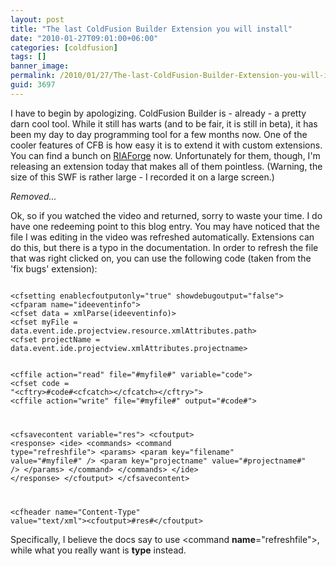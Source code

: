 ```yaml
---
layout: post
title: "The last ColdFusion Builder Extension you will install"
date: "2010-01-27T09:01:00+06:00"
categories: [coldfusion]
tags: []
banner_image: 
permalink: /2010/01/27/The-last-ColdFusion-Builder-Extension-you-will-install
guid: 3697
---
```


I have to begin by apologizing. ColdFusion Builder is - already - a pretty darn cool tool. While it still has warts (and to be fair, it is still in beta), it has been my day to day programming tool for a few months now. One of the cooler features of CFB is how easy it is to extend it with custom extensions. You can find a bunch on <a href="http://www.riaforge.org/index.cfm?event=page.category&id=14">RIAForge</a> now. Unfortunately for them, though, I'm releasing an extension today that makes all of them pointless. (Warning, the size of this SWF is rather large - I recorded it on a large screen.)
<!--more-->

<i>Removed...</i>

<p>
Ok, so if you watched the video and returned, sorry to waste your time. I do have one redeeming point to this blog entry. You may have noticed that the file I was editing in the video was refreshed automatically. Extensions can do this, but there is a typo in the documentation. In order to refresh the file that was right clicked on, you can use the following code (taken from the 'fix bugs' extension):
<p>
<code>
&lt;cfsetting enablecfoutputonly="true" showdebugoutput="false"&gt;
&lt;cfparam name="ideeventinfo"&gt;
&lt;cfset data = xmlParse(ideeventinfo)&gt;
&lt;cfset myFile = data.event.ide.projectview.resource.xmlAttributes.path&gt;
&lt;cfset projectName = data.event.ide.projectview.xmlAttributes.projectname&gt;

&lt;cffile action="read" file="#myfile#" variable="code"&gt;
&lt;cfset code = "&lt;cftry&gt;#code#&lt;cfcatch&gt;&lt;/cfcatch&gt;&lt;/cftry&gt;"&gt;
&lt;cffile action="write" file="#myfile#" output="#code#"&gt;

&lt;cfsavecontent variable="res"&gt;
&lt;cfoutput&gt;
&lt;response&gt;
&lt;ide&gt;
&lt;commands&gt; 
&lt;command type="refreshfile"&gt;
&lt;params&gt;
&lt;param key="filename" value="#myfile#" /&gt;
&lt;param key="projectname" value="#projectname#" /&gt;
&lt;/params&gt; 
&lt;/command&gt;
&lt;/commands&gt;
&lt;/ide&gt;
&lt;/response&gt;
&lt;/cfoutput&gt;
&lt;/cfsavecontent&gt;

&lt;cfheader name="Content-Type" value="text/xml"&gt;&lt;cfoutput&gt;#res#&lt;/cfoutput&gt;
</code>

<p>
Specifically, I believe the docs say to use &lt;command <b>name</b>="refreshfile"&gt;, while what you really want is <b>type</b> instead. 
</p>